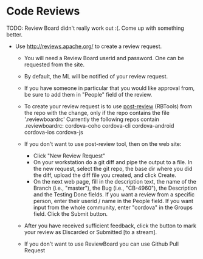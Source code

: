 # Code Reviews

TODO: Review Board didn't really work out :(. Come up with something better.

 * Use http://reviews.apache.org/ to create a review request.
   * You will need a Review Board userid and password. One can be requested from the site.
   * By default, the ML will be notified of your review request.
   * If you have someone in particular that you would like approval from, be sure to add them in "People" field of the review.
   * To create your review request is to use [post-review](http://www.reviewboard.org/docs/rbtools/dev/) (RBTools) from the repo with the change, only if the repo contains the file '.reviewboardrc'
     Currently the following repos contain .reviewboardrc:
     cordova-coho
     cordova-cli
     cordova-android
     cordova-ios
     cordova-js

   * If you don't want to use post-review tool, then on the web site:
     * Click "New Review Request"
     * On your workstation do a git diff and pipe the output to a file. In the new request, select the git repo, the base dir where you did the diff, upload the diff file you created, and click Create.
     * On the next web page, fill in the description text, the name of the Branch (i.e., "master"), the Bug (i.e., "CB-4960"), the Description and the Testing Done fields. If you want a review from a specific person, enter their userid / name in the People field. If you want input from the whole community, enter "cordova" in the Groups field. Click the Submit button.
   * After you have received sufficient feedback, click the button to mark your review as Discarded or Submitted [to a stream].
   * If you don't want to use ReviewBoard you can use Github Pull Request
